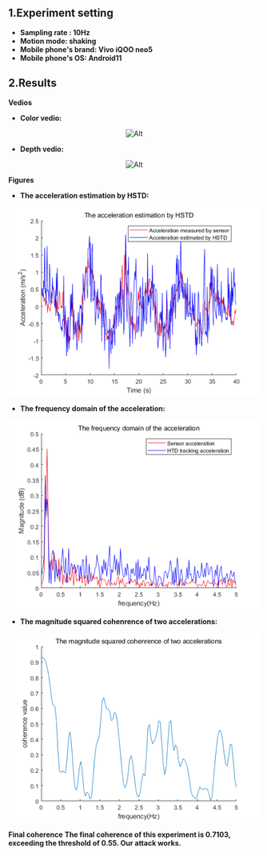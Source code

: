 ## 1.Experiment setting
* **Sampling rate : 10Hz** 
* **Motion mode: shaking**
* **Mobile phone's brand: Vivo iQOO neo5**
* **Mobile phone's OS: Android11**
## 2.Results

**Vedios**
* **Color vedio:**
<div align=center>

 ![Alt](./Indoor_10Hz_VivoiQQneo5_shaking.gif) 

</div>

* **Depth vedio:** 
<div align=center>

 ![Alt](./Indoor_10Hz_VivoiQQneo5_shaking_depth.gif) 

</div>

**Figures**
* **The acceleration estimation by HSTD:**
<div align=center>

 ![Alt](./The%20acceleration%20estimation%20by%20HSTD.png) 
</div>

* **The frequency domain of the acceleration:**
<div align=center>

 ![Alt](./The%20frequency%20domain%20of%20the%20acceleration.png) 
</div>

* **The magnitude squared cohenrence of two accelerations:**
<div align=center>

 ![Alt](./The%20magnitude%20squared%20cohenrence%20of%20two%20accelerations.png) 
</div>

**Final coherence**
**The final coherence of this experiment is 0.7103, exceeding the threshold of 0.55. Our attack works.**